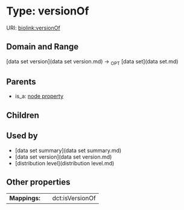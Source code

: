 
# Type: versionOf




URI: [biolink:versionOf](https://w3id.org/biolink/vocab/versionOf)


## Domain and Range

[data set version](data set version.md) ->  <sub>OPT</sub> [data set](data set.md)

## Parents

 *  is_a: [node property](node_property.md)

## Children


## Used by

 * [data set summary](data set summary.md)
 * [data set version](data set version.md)
 * [distribution level](distribution level.md)

## Other properties

|  |  |  |
| --- | --- | --- |
| **Mappings:** | | dct:isVersionOf |

